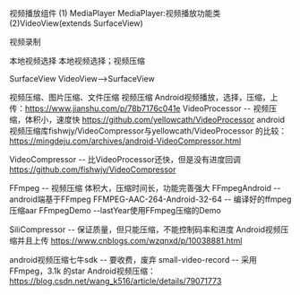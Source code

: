 视频播放组件
(1) MediaPlayer
MediaPlayer:视频播放功能类
(2)VideoView(extends SurfaceView)


视频录制


本地视频选择
本地视频选择；视频压缩




SurfaceView
VideoView—>SurfaceView

视频压缩、图片压缩、文件压缩
视频压缩
Android视频播放，选择，压缩，上传：https://www.jianshu.com/p/78b7176c041e
VideoProcessor -- 视频压缩，体积小，速度快
https://github.com/yellowcath/VideoProcessor
android视频压缩库fishwjy/VideoCompressor与yellowcath/VideoProcessor 的比较：https://mingdeju.com/archives/android-VideoCompressor.html

VideoCompressor -- 比VideoProcessor还快，但是没有进度回调
https://github.com/fishwjy/VideoCompressor

FFmpeg -- 视频压缩 体积大，压缩时间长，功能完善强大
FFmpegAndroid -- android端基于FFmpeg
FFMPEG-AAC-264-Android-32-64 -- 编译好的ffmpeg压缩aar
FFmpegDemo --lastYear使用FFmpeg压缩的Demo

SiliCompressor -- 保证质量，但只能压缩，不能控制码率和进度
Android视频压缩并且上传   https://www.cnblogs.com/wzqnxd/p/10038881.html

android视频压缩七牛sdk -- 要收费，废弃
small-video-record -- 采用FFmpeg，3.1k 的star
Android视频压缩：https://blog.csdn.net/wang_k516/article/details/79071773
